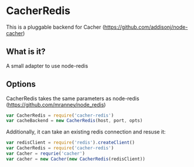 # CacherRedis
This is a pluggable backend for Cacher (https://github.com/addisonj/node-cacher)

## What is it?
A small adapter to use node-redis

## Options
CacherRedis takes the same parameters as node-redis (https://github.com/mranney/node_redis)
```JavaScript
var CacherRedis = require('cacher-redis')
var cacheBackend = new CacherRedis(host, port, opts)
```

Additionally, it can take an existing redis connection and resuse it:
```JavaScript
var redisClient = require('redis').createClient()
var CacherRedis = require('cacher-redis')
var Cacher = requrie('cacher')
var cacher = new Cacher(new CacherRedis(redisClient))
```

